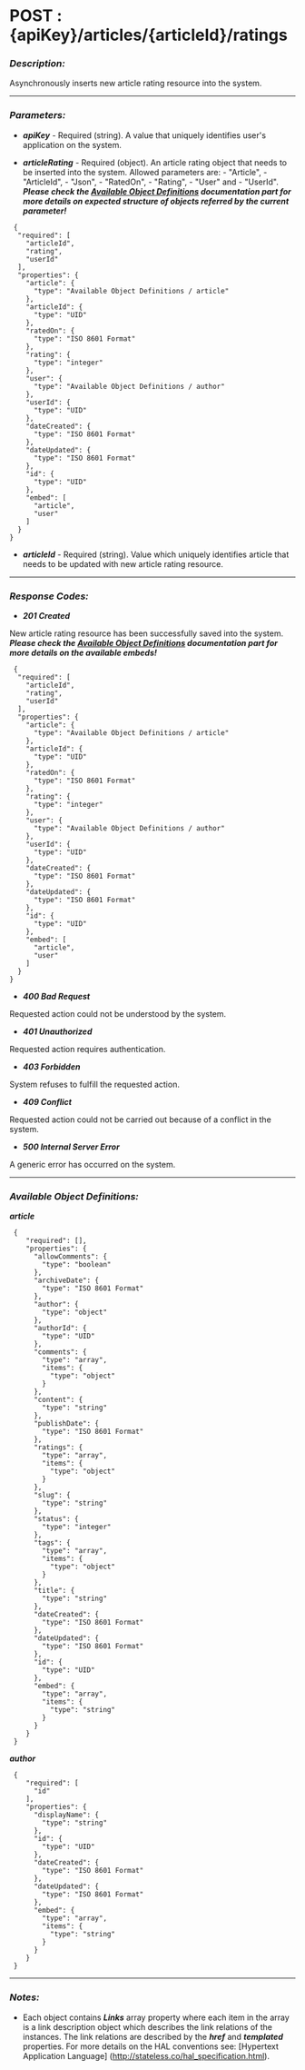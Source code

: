 
# POST : {apiKey}/articles/{articleId}/ratings 

### *Description:* 
Asynchronously inserts new article rating resource into the system. 



* * *
### *Parameters:*


- ***apiKey*** - Required (string). A value that uniquely identifies user&#39;s application on the system. 


- ***articleRating*** - Required (object). An article rating object that needs to be inserted into the system. Allowed parameters are:
            - &quot;Article&quot;,
            - &quot;ArticleId&quot;,
            - &quot;Json&quot;,
            - &quot;RatedOn&quot;,
            - &quot;Rating&quot;,
            - &quot;User&quot; and
            - &quot;UserId&quot;. 
***Please check the [Available Object Definitions](#available-object-definitions) documentation part for more details on expected structure of objects referred by the current parameter!***

```
 {
  "required": [
    "articleId",
    "rating",
    "userId"
  ],
  "properties": {
    "article": {
      "type": "Available Object Definitions / article"
    },
    "articleId": {
      "type": "UID"
    },
    "ratedOn": {
      "type": "ISO 8601 Format"
    },
    "rating": {
      "type": "integer"
    },
    "user": {
      "type": "Available Object Definitions / author"
    },
    "userId": {
      "type": "UID"
    },
    "dateCreated": {
      "type": "ISO 8601 Format"
    },
    "dateUpdated": {
      "type": "ISO 8601 Format"
    },
    "id": {
      "type": "UID"
    },
    "embed": [
      "article",
      "user"
    ]
  }
} 

```

- ***articleId*** - Required (string). Value which uniquely identifies article that needs to be updated with new article rating resource. 


* * *
### *Response Codes:*


- ***201  Created*** 

 New article rating resource has been successfully saved into the system. 
 ***Please check the [Available Object Definitions](#available-object-definitions) documentation part for more details on the available embeds!*** 

```
 {
  "required": [
    "articleId",
    "rating",
    "userId"
  ],
  "properties": {
    "article": {
      "type": "Available Object Definitions / article"
    },
    "articleId": {
      "type": "UID"
    },
    "ratedOn": {
      "type": "ISO 8601 Format"
    },
    "rating": {
      "type": "integer"
    },
    "user": {
      "type": "Available Object Definitions / author"
    },
    "userId": {
      "type": "UID"
    },
    "dateCreated": {
      "type": "ISO 8601 Format"
    },
    "dateUpdated": {
      "type": "ISO 8601 Format"
    },
    "id": {
      "type": "UID"
    },
    "embed": [
      "article",
      "user"
    ]
  }
} 

```

- ***400  Bad Request*** 

 Requested action could not be understood by the system. 


- ***401  Unauthorized*** 

 Requested action requires authentication. 


- ***403  Forbidden*** 

 System refuses to fulfill the requested action. 


- ***409  Conflict*** 

 Requested action could not be carried out because of a conflict in the system. 


- ***500  Internal Server Error*** 

 A generic error has occurred on the system. 



* * *
### *Available Object Definitions:*

***article***

```
 {
    "required": [],
    "properties": {
      "allowComments": {
        "type": "boolean"
      },
      "archiveDate": {
        "type": "ISO 8601 Format"
      },
      "author": {
        "type": "object"
      },
      "authorId": {
        "type": "UID"
      },
      "comments": {
        "type": "array",
        "items": {
          "type": "object"
        }
      },
      "content": {
        "type": "string"
      },
      "publishDate": {
        "type": "ISO 8601 Format"
      },
      "ratings": {
        "type": "array",
        "items": {
          "type": "object"
        }
      },
      "slug": {
        "type": "string"
      },
      "status": {
        "type": "integer"
      },
      "tags": {
        "type": "array",
        "items": {
          "type": "object"
        }
      },
      "title": {
        "type": "string"
      },
      "dateCreated": {
        "type": "ISO 8601 Format"
      },
      "dateUpdated": {
        "type": "ISO 8601 Format"
      },
      "id": {
        "type": "UID"
      },
      "embed": {
        "type": "array",
        "items": {
          "type": "string"
        }
      }
    }
 }
```
***author***

```
 {
    "required": [
      "id"
    ],
    "properties": {
      "displayName": {
        "type": "string"
      },
      "id": {
        "type": "UID"
      },
      "dateCreated": {
        "type": "ISO 8601 Format"
      },
      "dateUpdated": {
        "type": "ISO 8601 Format"
      },
      "embed": {
        "type": "array",
        "items": {
          "type": "string"
        }
      }
    }
 }
```
* * *
### *Notes:* 
- Each object contains ***Links*** array property where each item in the array is a link description object which describes the link relations of the instances. The link relations are described by the ***href*** and ***templated*** properties. For more details on the HAL conventions see: [Hypertext Application Language] (http://stateless.co/hal_specification.html).

